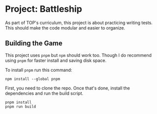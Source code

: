 # Project: Battleship

As part of TOP's curriculum, this project is about practicing writing tests. This should make the code modular and easier to organize.

## Building the Game

This project uses `pnpm` but `npm` should work too. Though I do recommend using `pnpm` for faster install and saving disk space.

To install `pnpm` run this command:

```shell
npm install --global pnpm
```

First, you need to clone the repo. Once that's done, install the dependencies and run the build script.

```shell
pnpm install
pnpm run build
```
